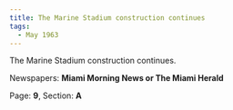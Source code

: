 ```yaml
---  
title: The Marine Stadium construction continues  
tags:  
  - May 1963  
---  
```

  
The Marine Stadium construction continues.  
  
Newspapers: **Miami Morning News or The Miami Herald**  
  
Page: **9**, Section: **A** 

